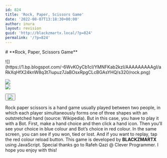 ```yaml
---
id: 824
title: 'Rock, Paper, Scissors Game'
date: '2022-08-07T13:18:30+00:00'
author: inura
layout: revision
guid: 'http://blackzmartx.local/?p=824'
permalink: '/?p=824'
---
```


<style>/*! elementor - v3.6.8 - 27-07-2022 */<br />
.elementor-heading-title{padding:0;margin:0;line-height:1}.elementor-widget-heading .elementor-heading-title[class*=elementor-size-]>a{color:inherit;font-size:inherit;line-height:inherit}.elementor-widget-heading .elementor-heading-title.elementor-size-small{font-size:15px}.elementor-widget-heading .elementor-heading-title.elementor-size-medium{font-size:19px}.elementor-widget-heading .elementor-heading-title.elementor-size-large{font-size:29px}.elementor-widget-heading .elementor-heading-title.elementor-size-xl{font-size:39px}.elementor-widget-heading .elementor-heading-title.elementor-size-xxl{font-size:59px}</style></head><body># **Rock, Paper, Scissors Game**

<meta charset="utf-8"></meta>

<style>
	.container-1 {<br />
  border: 0px solid black;<br />
  width: 75%;<br />
  margin: 0 auto;<br />
  text-align: center;<br />
}<br />
.flex-box-rps {<br />
  display: flex;<br />
  border: 5px solid green;<br />
  padding: 10px;<br />
  flex-wrap: wrap;<br />
  flex-direction: row;<br />
  justify-content: space-around;<br />
}<br />
.flex-box-rps img:hover {<br />
  box-shadow: 0px 10px 50px rgba(37, 50, 233, 1);<br />
}<br />
.button {<br />
  background-color: #00ff00; /* Red */<br />
  border: none;<br />
  color: white;<br />
  padding: 15px 32px;<br />
  text-align: center;<br />
  text-decoration: none;<br />
  display: inline-block;<br />
  font-size: 16px;<br />
  margin: 4px 2px;<br />
  cursor: pointer;<br />
}<br />
      h5 {<br />
      font-family: Roboto Mono;<br />
      }<br />
	</style>![](https://1.bp.blogspot.com/-6WvKOyCb1cI/YMNFKab2kzI/AAAAAAAAAgI/aRkXqHfX24knW8q3t7iupuz7JaBOsxRpgCLcBGAsYHQ/s320/rock.png)  
![](https://1.bp.blogspot.com/-qxCUpCW9rw8/YMNFJ_3DnzI/AAAAAAAAAgA/2Z5jSkhzJlU-btBdHP_0FztIQ5Th3wuHACLcBGAsYHQ/s320/paper.png)  
![](https://1.bp.blogspot.com/-Bq_VVDGREoo/YMNF_XMo5SI/AAAAAAAAAgU/dsJ5VtkAIvo6V9YRRNDMhvBOgYhQXDWdQCLcBGAsYHQ/s320/scissors.png)

<button onclick="window.location.reload();">![](https://icon-library.com/images/refresh-icon-png-transparent/refresh-icon-png-transparent-21.jpg)</button>

Rock paper scissors is a hand game usually played between two people, in which each player simultaneously forms one of three shapes with an outstretched hand (source: Wikipedia). But in this case, you have to play it with a Bot. First, make a hand choice and then click a hand icon. Then you’ll see your choice in blue colour and Bot’s choice in red colour. In the same screen, you can see if you won, tied or lost. And if you want to replay, tap the red colour reload button. This game is developed by **BLACKZMARTX** using JavaScript. Special thanks go to Rafeh Qazi @ Clever Programmer. I hope you enjoy with this!